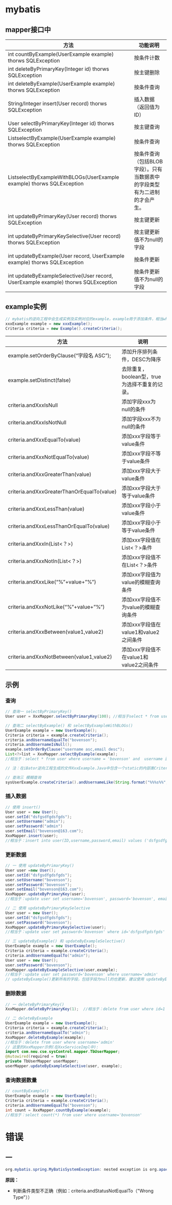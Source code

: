 # mybatis

## mapper接口中

| 方法                                       | 功能说明                                    |
| ---------------------------------------- | --------------------------------------- |
| int countByExample(UserExample example) thorws SQLException | 按条件计数                                   |
| int deleteByPrimaryKey(Integer id) thorws SQLException | 按主键删除                                   |
| int deleteByExample(UserExample example) thorws SQLException | 按条件查询                                   |
| String/Integer insert(User record) thorws SQLException | 插入数据（返回值为ID）                            |
| User selectByPrimaryKey(Integer id) thorws SQLException | 按主键查询                                   |
| ListselectByExample(UserExample example) thorws SQLException | 按条件查询                                   |
| ListselectByExampleWithBLOGs(UserExample example) thorws SQLException | 按条件查询（包括BLOB字段）。只有当数据表中的字段类型有为二进制的才会产生。 |
| int updateByPrimaryKey(User record) thorws SQLException | 按主键更新                                   |
| int updateByPrimaryKeySelective(User record) thorws SQLException | 按主键更新值不为null的字段                         |
| int updateByExample(User record, UserExample example) thorws SQLException | 按条件更新                                   |
| int updateByExampleSelective(User record, UserExample example) thorws SQLException | 按条件更新值不为null的字段                         |

## example实例

```java
// mybatis的逆向工程中会生成实例及实例对应的example，example用于添加条件，相当where后面的部分 
xxxExample example = new xxxExample(); 
Criteria criteria = new Example().createCriteria();
```

| 方法                                       | 说明                           |
| ---------------------------------------- | ---------------------------- |
| example.setOrderByClause(“字段名 ASC”);     | 添加升序排列条件，DESC为降序             |
| example.setDistinct(false)               | 去除重复，boolean型，true为选择不重复的记录。 |
| criteria.andXxxIsNull                    | 添加字段xxx为null的条件              |
| criteria.andXxxIsNotNull                 | 添加字段xxx不为null的条件             |
| criteria.andXxxEqualTo(value)            | 添加xxx字段等于value条件             |
| criteria.andXxxNotEqualTo(value)         | 添加xxx字段不等于value条件            |
| criteria.andXxxGreaterThan(value)        | 添加xxx字段大于value条件             |
| criteria.andXxxGreaterThanOrEqualTo(value) | 添加xxx字段大于等于value条件           |
| criteria.andXxxLessThan(value)           | 添加xxx字段小于value条件             |
| criteria.andXxxLessThanOrEqualTo(value)  | 添加xxx字段小于等于value条件           |
| criteria.andXxxIn(List<？>)               | 添加xxx字段值在List<？>条件           |
| criteria.andXxxNotIn(List<？>)            | 添加xxx字段值不在List<？>条件          |
| criteria.andXxxLike(“%”+value+”%”)       | 添加xxx字段值为value的模糊查询条件        |
| criteria.andXxxNotLike(“%”+value+”%”)    | 添加xxx字段值不为value的模糊查询条件       |
| criteria.andXxxBetween(value1,value2)    | 添加xxx字段值在value1和value2之间条件   |
| criteria.andXxxNotBetween(value1,value2) | 添加xxx字段值不在value1和value2之间条件  |

## 示例

### 查询

```java
// 查询一 selectByPrimaryKey()
User user = XxxMapper.selectByPrimaryKey(100); //相当于select * from user where id = 100

// 查询二 selectByExample() 和 selectByExampleWithBLOGs()
UserExample example = new UserExample();
Criteria criteria = example.createCriteria();
criteria.andUsernameEqualTo("bovenson");
criteria.andUsernameIsNull();
example.setOrderByClause("username asc,email desc");
List<?>list = XxxMapper.selectByExample(example);
//相当于：select * from user where username = 'bovenson' and  username is null order by username asc,email desc

// 注：在iBator逆向工程生成的文件XxxExample.Java中包含一个static的内部类Criteria，Criteria中的方法是定义SQL 语句where后的查询条件。

// 查询三 模糊查询
sysUserExample.createCriteria().andUsernameLike(String.format("%%%s%%", "username");
```

### 插入数据

```java
// 使用 insert()
User user = new User();
user.setId("dsfgsdfgdsfgds");
user.setUsername("admin");
user.setPassword("admin")
user.setEmail("bovenson@163.com");
XxxMapper.insert(user);
//相当于：insert into user(ID,username,password,email) values ('dsfgsdfgdsfgds','admin','admin','bovenson@126.com');
```

### 更新数据

```java
// 一 使用 updateByPrimaryKey()
User user =new User();
user.setId("dsfgsdfgdsfgds");
user.setUsername("bovenson");
user.setPassword("bovenson");
user.setEmail("bovenson@163.com");
XxxMapper.updateByPrimaryKey(user);
//相当于：update user set username='bovenson', password='bovenson', email='bovenson@163.com' where id='dsfgsdfgdsfgds'

// 二 使用 updateByPrimaryKeySelective
User user = new User();
user.setId("dsfgsdfgdsfgds");
user.setPassword("bovenson");
XxxMapper.updateByPrimaryKeySelective(user);
//相当于：update user set password='bovenson' where id='dsfgsdfgdsfgds'

// 三 updateByExample() 和 updateByExampleSelective()
UserExample example = new UserExample();
Criteria criteria = example.createCriteria();
criteria.andUsernameEqualTo("admin");
User user = new User();
user.setPassword("bovenson");
XxxMapper.updateByExampleSelective(user,example);
//相当于：update user set password='bovenson' where username='admin'
// updateByExample()更新所有的字段，包括字段为null的也更新，建议使用 updateByExampleSelective()更新想更新的字段
```

### 删除数据

```java
// 一 deleteByPrimaryKey()
XxxMapper.deleteByPrimaryKey(1);  //相当于：delete from user where id=1

// 二 deleteByExample
UserExample example = new UserExample();
Criteria criteria = example.createCriteria();
criteria.andUsernameEqualTo("admin");
XxxMapper.deleteByExample(example);
//相当于：delete from user where username='admin'
// 这里的XxxMapper示例(在XxxServiceImpl中):
import com.neu.cse.sysControl.mapper.TbUserMapper;
@Autowired(required = true)
private TbUserMapper userMapper;
userMapper.updateByExampleSelective(user, example);
```

### 查询数据数量

```java
// countByExample()
UserExample example = new UserExample();
Criteria criteria = example.createCriteria();
criteria.andUsernameEqualTo("bovenson");
int count = XxxMapper.countByExample(example);
//相当于：select count(*) from user where username='bovenson'
```

# 错误

## 一

```java
org.mybatis.spring.MyBatisSystemException: nested exception is org.apache.ibatis.reflection.ReflectionException: There is no getter for property named '__frch_criterion_1' in 'class com.neu.cse.powercloud.pojo.sysmanage.SysUserExample'
```

**原因：**

- 判断条件类型不正确（例如：criteria.andStatusNotEqualTo（"Wrong Type"））